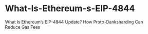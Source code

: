 # What-Is-Ethereum-s-EIP-4844
What Is Ethereum’s EIP-4844 Update? How Proto-Danksharding Can Reduce Gas Fees
